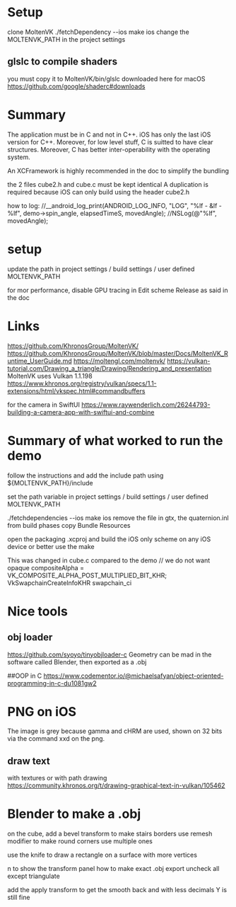 
# Setup

clone MoltenVK
./fetchDependency --ios
make ios
change the MOLTENVK_PATH in the project settings

## glslc to compile shaders
you must copy it to MoltenVK/bin/glslc
downloaded here for macOS
https://github.com/google/shaderc#downloads

# Summary

The application must be in C and not in C++. iOS has only the last iOS version for C++.
Moreover, for low level stuff, C is suitted to have clear structures.
Moreover, C has better inter-operability with the operating system.

An XCFramework is highly recommended in the doc to simplify the bundling

the 2 files cube2.h and cube.c must be kept identical
A duplication is required because iOS can only build using the header cube2.h

how to log:
//__android_log_print(ANDROID_LOG_INFO, "LOG", "%lf - &lf - %lf", demo->spin_angle, elapsedTimeS, movedAngle);
//NSLog(@"%lf", movedAngle);

# setup

update the path in project settings / build settings / user defined
MOLTENVK_PATH

for mor performance, disable GPU tracing in Edit scheme Release as said in the doc

# Links

https://github.com/KhronosGroup/MoltenVK/
https://github.com/KhronosGroup/MoltenVK/blob/master/Docs/MoltenVK_Runtime_UserGuide.md
https://moltengl.com/moltenvk/
https://vulkan-tutorial.com/Drawing_a_triangle/Drawing/Rendering_and_presentation
MoltenVK uses Vulkan 1.1.198
https://www.khronos.org/registry/vulkan/specs/1.1-extensions/html/vkspec.html#commandbuffers

for the camera in SwiftUI
https://www.raywenderlich.com/26244793-building-a-camera-app-with-swiftui-and-combine

# Summary of what worked to run the demo

follow the instructions and add the include path using ${MOLTENVK_PATH}/include

set the path variable in project settings / build settings / user defined
MOLTENVK_PATH

./fetchdependencies --ios
make ios
remove the file in gtx, the quaternion.inl from build phases copy Bundle Resources

open the packaging .xcproj and build the iOS only scheme on any iOS device
or better use the make


This was changed in cube.c compared to the demo
// we do not want opaque
compositeAlpha = VK_COMPOSITE_ALPHA_POST_MULTIPLIED_BIT_KHR;
VkSwapchainCreateInfoKHR swapchain_ci

# Nice tools

## obj loader
https://github.com/syoyo/tinyobjloader-c
Geometry can be mad in the software called Blender, then exported as a .obj

##OOP in C
https://www.codementor.io/@michaelsafyan/object-oriented-programming-in-c-du1081gw2

# PNG on iOS
The image is grey because gamma and cHRM are used, shown on 32 bits via the command xxd on the png.

## draw text
with textures or with path drawing
https://community.khronos.org/t/drawing-graphical-text-in-vulkan/105462

# Blender to make a .obj
on the cube, add a bevel transform to make stairs borders
use remesh modifier to make round corners
use multiple ones

use the knife to draw a rectangle on a surface with more vertices

n to show the transform panel
how to make exact .obj export
uncheck all except triangulate

add the apply transform to get the smooth back and with less decimals Y is still fine
